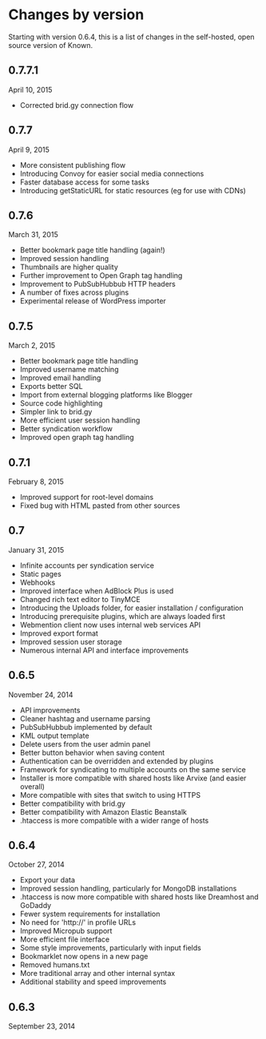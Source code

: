 # Changes by version

Starting with version 0.6.4, this is a list of changes in the self-hosted, open source version of Known.

0.7.7.1
-------
April 10, 2015

* Corrected brid.gy connection flow

0.7.7
-----
April 9, 2015

* More consistent publishing flow
* Introducing Convoy for easier social media connections
* Faster database access for some tasks
* Introducing getStaticURL for static resources (eg for use with CDNs)

0.7.6
-----
March 31, 2015

* Better bookmark page title handling (again!)
* Improved session handling
* Thumbnails are higher quality
* Further improvement to Open Graph tag handling
* Improvement to PubSubHubbub HTTP headers
* A number of fixes across plugins
* Experimental release of WordPress importer

0.7.5
-----
March 2, 2015

* Better bookmark page title handling
* Improved username matching
* Improved email handling
* Exports better SQL
* Import from external blogging platforms like Blogger
* Source code highlighting
* Simpler link to brid.gy
* More efficient user session handling
* Better syndication workflow
* Improved open graph tag handling

0.7.1
-----
February 8, 2015

* Improved support for root-level domains
* Fixed bug with HTML pasted from other sources

0.7
---
January 31, 2015

* Infinite accounts per syndication service
* Static pages
* Webhooks
* Improved interface when AdBlock Plus is used
* Changed rich text editor to TinyMCE
* Introducing the Uploads folder, for easier installation / configuration
* Introducing prerequisite plugins, which are always loaded first
* Webmention client now uses internal web services API
* Improved export format
* Improved session user storage
* Numerous internal API and interface improvements

0.6.5
-----
November 24, 2014

* API improvements
* Cleaner hashtag and username parsing
* PubSubHubbub implemented by default
* KML output template
* Delete users from the user admin panel
* Better button behavior when saving content
* Authentication can be overridden and extended by plugins
* Framework for syndicating to multiple accounts on the same service
* Installer is more compatible with shared hosts like Arvixe (and easier overall)
* More compatible with sites that switch to using HTTPS
* Better compatibility with brid.gy
* Better compatibility with Amazon Elastic Beanstalk
* .htaccess is more compatible with a wider range of hosts

0.6.4
-----
October 27, 2014

* Export your data
* Improved session handling, particularly for MongoDB installations
* .htaccess is now more compatible with shared hosts like Dreamhost and GoDaddy
* Fewer system requirements for installation
* No need for 'http://' in profile URLs
* Improved Micropub support
* More efficient file interface
* Some style improvements, particularly with input fields
* Bookmarklet now opens in a new page
* Removed humans.txt
* More traditional array and other internal syntax
* Additional stability and speed improvements

0.6.3
-----
September 23, 2014